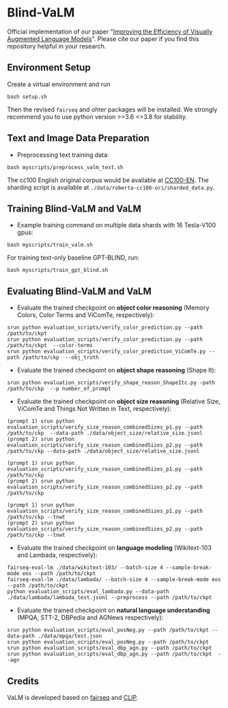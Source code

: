 # Blind-VaLM
Official implementation of our paper "[Improving the Efficiency of Visually Augmented Language Models]([https://arxiv.org/abs/2205.10178](https://arxiv.org/abs/2409.11148))". Please cite our paper if you find this repository helpful in your research.

## Environment Setup 
Create a virtual environment and run 
```
bash setup.sh
```
Then the revised `fairseq` and ohter packages will be installed. We strongly recommend you to use python version >=3.6 <=3.8 for stability.

## Text and Image Data Preparation
* Preprocessing text training data:
```
bash myscripts/preprocess_valm_text.sh
```
The cc100 English original corpus would be available at [CC100-EN](https://data.statmt.org/cc-100/en.txt.xz). The sharding script is available at `./data/roberta-cc100-ori/sharded_data.py`.

## Training Blind-VaLM and VaLM 
* Example training command on multiple data shards with 16 Tesla-V100 gpus:
```
bash myscripts/train_valm.sh
```

For training text-only baseline GPT-BLIND, run:
```
bash myscripts/train_gpt_blind.sh
```

## Evaluating Blind-VaLM and VaLM
* Evaluate the trained checkpoint on **object color reasoning** (Memory Colors, Color Terms and ViComTe, respectively):
```
srun python evaluation_scripts/verify_color_prediction.py --path /path/to/ckpt
srun python evaluation_scripts/verify_color_prediction.py --path /path/to/ckpt  --color-terms
srun python evaluation_scripts/verify_color_prediction_ViComTe.py --path /path/to/ckp  --obj_truth 
```
* Evaluate the trained checkpoint on **object shape reasoning** (Shape It):
```
srun python evaluation_scripts/verify_shape_reason_ShapeItc.py -path /path/to/ckp  --p number_of_prompt
```
* Evaluate the trained checkpoint on **object size reasoning** (Relative Size, ViComTe and Things Not Written in Text, respectively):
```
(prompt 1) srun python evaluation_scripts/verify_size_reason_combinedSizes_p1.py --path /path/to/ckp  --data-path ./data/object_size/relative_size.jsonl 
(prompt 2) srun python evaluation_scripts/verify_size_reason_combinedSizes_p2.py --path /path/to/ckp --data-path ./data/object_size/relative_size.jsonl

(prompt 1) srun python evaluation_scripts/verify_size_reason_combinedSizes_p1.py --path /path/to/ckp 
(prompt 2) srun python evaluation_scripts/verify_size_reason_combinedSizes_p2.py --path /path/to/ckp

(prompt 1) srun python evaluation_scripts/verify_size_reason_combinedSizes_p1.py --path /path/to/ckp --tnwt
(prompt 2) srun python evaluation_scripts/verify_size_reason_combinedSizes_p2.py --path /path/to/ckp --tnwt
```
* Evaluate the trained checkpoint on **language modeling** (Wikitext-103 and Lambada, respectively):
```
fairseq-eval-lm ./data/wikitext-103/ --batch-size 4 --sample-break-mode eos --path /path/to/ckpt
fairseq-eval-lm ./data/lambada/ --batch-size 4 --sample-break-mode eos --path /path/to/ckpt
python evaluation_scripts/eval_lambada.py --data-path ./data/lambada/lambada_test.jsonl --preprocess --path /path/to/ckpt
```
* Evaluate the trained checkpoint on **natural language understanding** (MPQA, STT-2, DBPedia and AGNews respectively):
```
srun python evaluation_scripts/eval_posNeg.py --path /path/to/ckpt --data-path ./data/mpqa/test.json                  
srun python evaluation_scripts/eval_posNeg.py --path /path/to/ckpt 
srun python evaluation_scripts/eval_dbp_agn.py --path /path/to/ckpt 
srun python evaluation_scripts/eval_dbp_agn.py --path /path/to/ckpt  --agn
```

## Credits
VaLM is developed based on [fairseq](https://github.com/facebookresearch/fairseq) and [CLIP](https://github.com/openai/CLIP).
